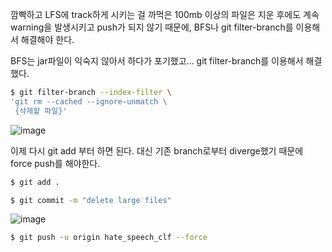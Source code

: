 깜빡하고 LFS에 track하게 시키는 걸 까먹은 100mb 이상의 파일은 지운 후에도 계속 warning을 발생시키고 push가 되지 않기 때문에,
BFS나 git filter-branch를 이용해서 해결해야 한다.

BFS는 jar파일이 익숙지 않아서 하다가 포기했고...
git filter-branch를 이용해서 해결했다.

```bash
$ git filter-branch --index-filter \
'git rm --cached --ignore-unmatch \
 {삭제할 파일}'
  ```
 ![image](https://user-images.githubusercontent.com/73813367/123588991-8d3d6c80-d823-11eb-8145-898df108b0c0.png)

 
 이제 다시 git add 부터 하면 된다.
 대신 기존 branch로부터 diverge했기 때문에 force push를 해야한다.
 ```bash
 $ git add .
 ```
  ```bash
 $ git commit -m "delete large files"
 ```
 ![image](https://user-images.githubusercontent.com/73813367/123589105-b100b280-d823-11eb-9ff1-300102bf59c0.png)

 
  ```bash
 $ git push -u origin hate_speech_clf --force
 ```
  
